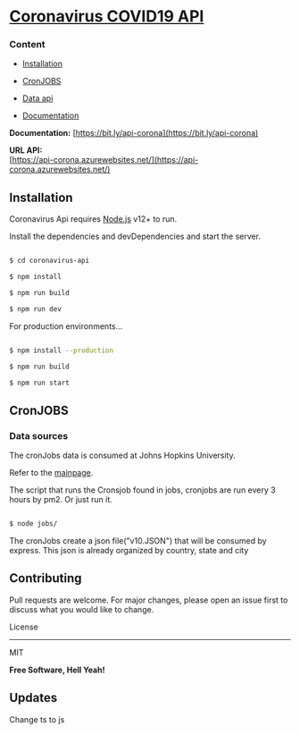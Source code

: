  

# [Coronavirus COVID19 API](https://api-corona.azurewebsites.net/)

### Content

  

-  [Installation](README.md#Installation)

-  [CronJOBS](README.md#CronJOBS)

-  [Data api](README.md#Data-api)

-  [Documentation](https://bit.ly/api-corona)




**Documentation:**
[https://bit.ly/api-corona](https://bit.ly/api-corona)

  

<b>URL API:</b><br>[https://api-corona.azurewebsites.net/](https://api-corona.azurewebsites.net/)

## Installation

  

Coronavirus Api requires [Node.js](https://nodejs.org/) v12+ to run.

  

Install the dependencies and devDependencies and start the server.

```sh

$ cd coronavirus-api

$ npm install

$ npm run build

$ npm run dev

```
 

For production environments...

  

```sh

$ npm install --production

$ npm run build

$ npm run start

```

  

## CronJOBS

  
  

### Data sources

The cronJobs data is consumed at Johns Hopkins University.

Refer to the [mainpage](https://github.com/CSSEGISandData/COVID-19).

  

The script that runs the Cronsjob found in jobs, cronjobs are run every 3 hours by pm2. Or just run it.

```sh

$ node jobs/

```

The cronJobs create a json file("v10.JSON") that will be consumed by express. This json is already organized by country, state and city

  


  


## Contributing

Pull requests are welcome. For major changes, please open an issue first to discuss what you would like to change.

  

License

----

MIT

  
  

**Free Software, Hell Yeah!**

## Updates
Change ts to js